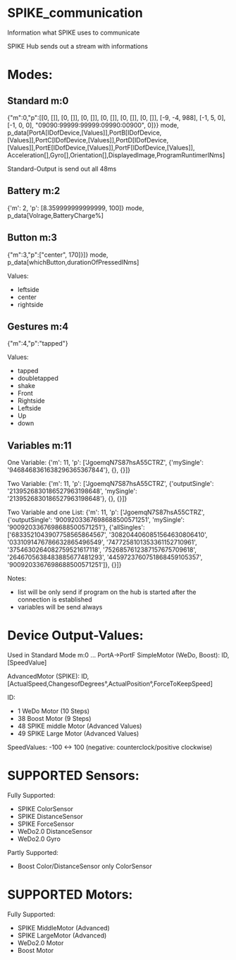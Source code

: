 # SPIKE_communication
Information what SPIKE uses to communicate


SPIKE Hub sends out a stream with informations

Modes:
======

Standard m:0
------------
{"m":0,"p":[[0, []], [0, []], [0, []], [0, []], [0, []], [0, []], [-9, -4, 988], [-1, 5, 0], [-1, 0, 0], "09090:99999:99999:09990:00900", 0]}}
mode, p_data[PortA[IDofDevice,[Values]],PortB[IDofDevice,[Values]],PortC[IDofDevice,[Values]],PortD[IDofDevice,[Values]],PortE[IDofDevice,[Values]],PortF[IDofDevice,[Values]], Acceleration[],Gyro[],Orientation[],DisplayedImage,ProgramRuntimerINms]

Standard-Output is send out all 48ms

Battery m:2
-----------
{'m': 2, 'p': [8.359999999999999, 100]}
mode, p_data[Volrage,BatteryCharge%]

Button m:3
----------
{"m":3,"p":["center", 170]}]}
mode, p_data[whichButton,durationOfPressedINms]

Values:
- leftside
- center
- rightside


Gestures m:4
------------
{"m":4,"p":"tapped"}

Values:
- tapped
- doubletapped
- shake
- Front
- Rightside
- Leftside
- Up
- down


Variables m:11
--------------
One Variable:
{'m': 11, 'p': ['JgoemqN7S87hsA55CTRZ', {'mySingle': '9468468361638296365367844'}, {}, {}]}

Two Variable:
{'m': 11, 'p': ['JgoemqN7S87hsA55CTRZ', {'outputSingle': '2139526830186527963198648', 'mySingle': '2139526830186527963198648'}, {}, {}]}

Two Variable and one List:
{'m': 11, 'p': ['JgoemqN7S87hsA55CTRZ', {'outputSingle': '9009203367698688500571251', 'mySingle': '9009203367698688500571251'}, {'allSingles': ['6833521043907758565864567', '3082044060851564630806410', '0331091476786632865496549', '7477258101353361152710961', '3754630264082759521617118', '7526857612387157675709618', '2646705638483885677481293', '4459723760751868459105357', '9009203367698688500571251']}, {}]}

Notes:
- list will be only send if program on the hub is started after the connection is established
- variables will be send always


Device Output-Values:
=====================
Used in Standard Mode m:0 ... PortA->PortF
SimpleMotor (WeDo, Boost):
  ID,[SpeedValue]

AdvancedMotor (SPIKE):
   ID,[ActualSpeed,ChangesofDegrees°,ActualPosition°,ForceToKeepSpeed]

ID:
- 1 WeDo Motor (10 Steps)
- 38 Boost Motor (9 Steps)
- 48 SPIKE middle Motor (Advanced Values)
- 49 SPIKE Large Motor (Advanced Values)

SpeedValues: -100 <-> 100 (negative: counterclock/positive clockwise)



SUPPORTED Sensors:
==================
Fully Supported:
- SPIKE ColorSensor
- SPIKE DistanceSensor
- SPIKE ForceSensor
- WeDo2.0 DistanceSensor
- WeDo2.0 Gyro

Partly Supported:
- Boost Color/DistanceSensor only ColorSensor


SUPPORTED Motors:
=================
Fully Supported:
- SPIKE MiddleMotor (Advanced)
- SPIKE LargeMotor (Advanced)
- WeDo2.0 Motor
- Boost Motor





















